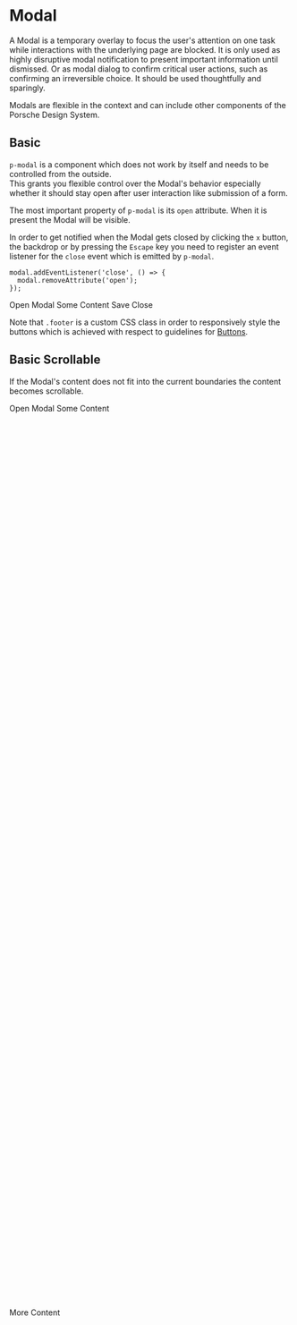 # Modal

A Modal is a temporary overlay to focus the user's attention on one task while interactions with the underlying page are blocked. It is only used as highly disruptive modal notification to present important information until dismissed. Or as modal dialog to confirm critical user actions, such as confirming an irreversible choice. It should be used thoughtfully and sparingly.

Modals are flexible in the context and can include other components of the Porsche Design System.

## Basic

`p-modal` is a component which does not work by itself and needs to be controlled from the outside.  
This grants you flexible control over the Modal's behavior especially whether it should stay open after user interaction like submission of a form.

The most important property of `p-modal` is its `open` attribute.  When it is present the Modal will be visible.
  
In order to get notified when the Modal gets closed by clicking the `x` button, the backdrop or by pressing the `Escape` key you need to register an event listener for the `close` event which is emitted by `p-modal`.

```
modal.addEventListener('close', () => {
  modal.removeAttribute('open');
});
```

<Playground>
  <p-button @click="openModal(0)">Open Modal</p-button>
  <p-modal heading="Some Heading" :open="isOpen(0)" v-on:close="closeModal(0)">
    <p-text>Some Content</p-text>
    <p-flex class="footer">
      <p-button @click="closeModal(0)">Save</p-button>
      <p-button variant="tertiary" @click="closeModal(0)">Close</p-button>
    </p-flex>
  </p-modal>
</Playground>

Note that `.footer` is a custom CSS class in order to responsively style the buttons which is achieved with respect to guidelines for [Buttons](#/patterns/buttons).


## Basic Scrollable

If the Modal's content does not fit into the current boundaries the content becomes scrollable.

<Playground>
  <p-button @click="openModal(1)">Open Modal</p-button>
  <p-modal id="modal-scrollable" heading="Some Heading" :open="isOpen(1)" v-on:close="closeModal(1)">
    <p-text>Some Content</p-text>
    <div style="height: 40vh;"></div>
    <p-text>More Content</p-text>
    <div style="height: 40vh;"></div>
    <p-text>Even More Content</p-text>
    <p-flex class="footer">
      <p-button @click="closeModal(1)">Save</p-button>
      <p-button variant="tertiary" @click="closeModal(1)">Close</p-button>
    </p-flex>
  </p-modal>
</Playground>


## Without Heading

Passing a `heading` to the modal is optional. 

<Playground>
  <p-button @click="openModal(2)">Open Modal</p-button>
  <p-modal :open="isOpen(2)" v-on:close="closeModal(2)">
    <p-text>Some Content</p-text>
  </p-modal>
</Playground>

## Without Close Button

It is possible to not render the close button by setting the `disable-close-button` attribute.  
At the same time this also deactivates closing the Modal by pressing `Escape`.  
If you want to disable closing the Modal by clicking the backdrop, you can set the `disable-backdrop-click` attribute.

<Playground>
  <p-button @click="openModal(3)">Open Modal</p-button>
  <p-modal heading="Some Heading" disable-close-button :open="isOpen(3)" v-on:close="closeModal(3)">
    <p-text>Some Content</p-text>
  </p-modal>
</Playground>

Of course, any combination of the available options is possible.

<script lang="ts">
  import Vue from 'vue';
  import Component from 'vue-class-component';
  
  @Component
  export default class PlaygroundModal extends Vue {
    private modalState: {[key: number]: boolean} = {};
    
    private mounted() {
      this.modalState = { ...Array.from(Array(document.querySelectorAll('.playground').length)) };

      // workaround for iOS 13.x masking modal within example
      document.querySelectorAll('.example').forEach(el => el.style.overflow = 'visible');

      // workaround for iOS 13.x not respecting flex-wrap: wrap; correctly
      // timeout is needed for component to render 
      setTimeout(() => {
        document.getElementById('modal-scrollable').shadowRoot.querySelector('.p-modal').style.alignSelf = 'start'
      }, 1000);
    }
    
    public isOpen(index: number): boolean {
      return this.modalState[index];
    }
    
    public openModal(index: number): void {
      this.modalState[index] = true;
    }
    
    public closeModal(index: number): void {
      this.modalState[index] = false;
    }
  }
</script>

<style scoped lang="scss">
  @import '~@porsche-design-system/utilities/scss';

  @mixin p-row() {
    flex-direction: row;
    > * {
      width: auto;
      &:not(:last-child) {
        margin-right: $p-spacing-16;
      }
      &:not(:first-child) {
        margin-top: 0;
      }
    }
  } 
  
  @mixin p-col() {
    flex-direction: column;
    > * {
      width: 100%;
      &:not(:first-child) {
        margin-top: $p-spacing-16;
      }
      &:not(:last-child) {
        margin-right: 0;
      }
    }
  }
  
  .footer {
    @include p-col;
    padding: p-px-to-rem(16px) 0 0;
    
    @include p-media-query('s') {
      @include p-row;
      padding: p-px-to-rem(32px) 0 0;
    }
  }
</style>